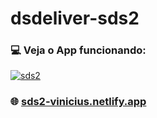 # dsdeliver-sds2

### :computer: Veja o App funcionando:
[![sds2](https://user-images.githubusercontent.com/41841454/168172282-b7686e44-7d4c-4b7b-b2fa-120ac0c03733.gif)](https://sds2-vinicius.netlify.app/)

### 🌐 [sds2-vinicius.netlify.app](https://sds2-vinicius.netlify.app/)
